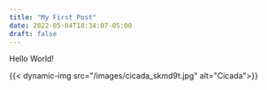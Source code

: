 ```yaml
---
title: "My First Post"
date: 2022-05-04T18:34:07-05:00
draft: false
---
```


Hello World!

{{< dynamic-img src="/images/cicada_skmd9t.jpg" alt="Cicada">}}